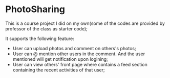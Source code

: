 # PhotoSharing
This is a course project I did on my own(some of the codes are provided by professor of the class as starter code);

It supports the following feature:
- User can upload photos and comment on others's photos;
- User can @ mention other users in the comment. And the user mentioned will get notification upon logining;
- User can view others' front page where contains a feed section containing the recent activities of that user;
